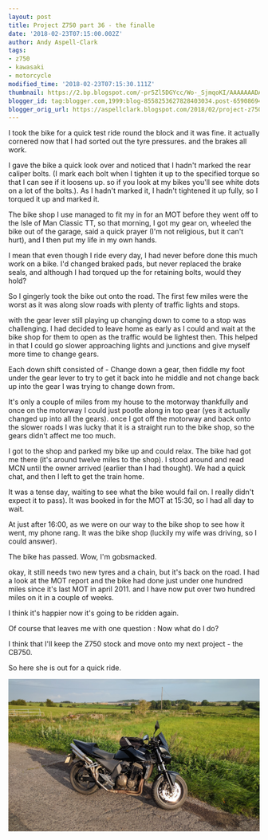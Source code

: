 ```yaml
---
layout: post
title: Project Z750 part 36 - the finalle
date: '2018-02-23T07:15:00.002Z'
author: Andy Aspell-Clark
tags:
- z750
- kawasaki
- motorcycle
modified_time: '2018-02-23T07:15:30.111Z'
thumbnail: https://2.bp.blogspot.com/-pr5Zl5DGYcc/Wo-_SjmqoKI/AAAAAAADAiQ/UlniCh8Xp6U33U-rVzphb3GTkWn7bNh6ACKgBGAs/s72-c/IMG_20170820_072753.jpg
blogger_id: tag:blogger.com,1999:blog-8558253627828403034.post-65908694842604341
blogger_orig_url: https://aspellclark.blogspot.com/2018/02/project-z750-part-36-finalle.html
---
```


I took the bike for a quick test ride round the block and it was fine. it actually cornered now that I had sorted out the tyre pressures. and the brakes all work.

I gave the bike a quick look over and noticed that I hadn't marked the rear caliper bolts. (I mark each bolt when I tighten it up to the specified torque so that I can see if it loosens up. so if you look at my bikes you'll see white dots on a lot of the bolts.). As I hadn't marked it, I hadn't tightened it up fully, so I torqued it up and marked it.

The bike shop I use managed to fit my in for an MOT before they went off to the Isle of Man Classic TT, so that morning, I got my gear on, wheeled the bike out of the garage, said a quick prayer (I'm not religious, but it can't hurt), and I then put my life in my own hands.

I mean that even though I ride every day, I had never before done this much work on a bike. I'd changed braked pads, but never replaced the brake seals, and although I had torqued up the for retaining bolts, would they hold?

So I gingerly took the bike out onto the road. The first few miles were the worst as it was along slow roads with plenty of traffic lights and stops.

with the gear lever still playing up changing down to come to a stop was challenging. I had decided to leave home as early as I could and wait at the bike shop for them to open as the traffic would be lightest then. This helped in that I could go slower approaching lights and junctions and give myself more time to change gears.

Each down shift consisted of - Change down a gear, then fiddle my foot under the gear lever to try to get it back into he middle and not change back up into the gear I was trying to change down from.

It's only a couple of miles from my house to the motorway thankfully and once on the motorway I could just pootle along in top gear (yes it actually changed up into all the gears). once I got off the motorway and back onto the slower roads I was lucky that it is a straight run to the bike shop, so the gears didn't affect me too much.

I got to the shop and parked my bike up and could relax. The bike had got me there (it's around twelve miles to the shop). I stood around and read MCN until the owner arrived (earlier than I had thought). We had a quick chat, and then I left to get the train home.

It was a tense day, waiting to see what the bike would fail on. I really didn't expect it to pass). It was booked in for the MOT at 15:30, so I had all day to wait.

At just after 16:00, as we were on our way to the bike shop to see how it went, my phone rang. It was the bike shop (luckily my wife was driving, so I could answer).

The bike has passed. Wow, I'm gobsmacked.

okay, it still needs two new tyres and a chain, but it's back on the road. I had a look at the MOT report and the bike had done just under one hundred miles since it's last MOT in april 2011. and I have now put over two hundred miles on it in a couple of weeks.

I think it's happier now it's going to be ridden again.

Of course that leaves me with one question : Now what do I do?

I think that I'll keep the Z750 stock and move onto my next project - the CB750.

So here she is out for a quick ride.

![out for a ride](../assets/images/IMG_20170820_072753.jpg)


